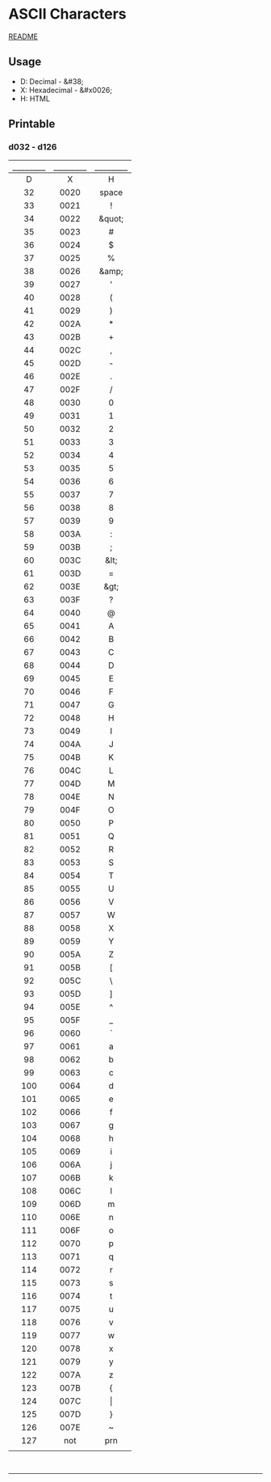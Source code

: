 # ASCII Characters

[README](readme.md)

## Usage
- D: Decimal - \&#38;
- X: Hexadecimal - \&#x0026;
- H: HTML

## Printable

### d032 - d126


|`________`|`________`|`________`|
|:---:|:---:|:---:|
| D | X | H |
| 32  | 0020  |  space |
| 33  | 0021  |  ! |
| 34  | 0022  | \&quot; |
| 35  | 0023  |  # |
| 36  | 0024  |  $ |
| 37  | 0025  |  % |
| 38  | 0026  | \&amp; |
| 39  | 0027  |  ' |
| 40  | 0028  |  ( |
| 41  | 0029  |  ) |
| 42  | 002A  |  * |
| 43  | 002B  |  + |
| 44  | 002C  |  , |
| 45  | 002D  |  - |
| 46  | 002E  |  . |
| 47  | 002F  |  / |
| 48  | 0030  |  0 |
| 49  | 0031  |  1 |
| 50  | 0032  |  2 |
| 51  | 0033  |  3 |
| 52  | 0034  |  4 |
| 53  | 0035  |  5 |
| 54  | 0036  |  6 |
| 55  | 0037  |  7 |
| 56  | 0038  |  8 |
| 57  | 0039  |  9 |
| 58  | 003A  |  : |
| 59  | 003B  |  ; |
| 60  | 003C  | \&lt; |
| 61  | 003D  |  = |
| 62  | 003E  | \&gt; |
| 63  | 003F  |  ? |
| 64  | 0040  |  @ |
| 65  | 0041  |  A |
| 66  | 0042  |  B |
| 67  | 0043  |  C |
| 68  | 0044  |  D |
| 69  | 0045  |  E |
| 70  | 0046  |  F |
| 71  | 0047  |  G |
| 72  | 0048  |  H |
| 73  | 0049  |  I |
| 74  | 004A  |  J |
| 75  | 004B  |  K |
| 76  | 004C  |  L |
| 77  | 004D  |  M |
| 78  | 004E  |  N |
| 79  | 004F  |  O |
| 80  | 0050  |  P |
| 81  | 0051  |  Q |
| 82  | 0052  |  R |
| 83  | 0053  |  S |
| 84  | 0054  |  T |
| 85  | 0055  |  U |
| 86  | 0056  |  V |
| 87  | 0057  |  W |
| 88  | 0058  |  X |
| 89  | 0059  |  Y |
| 90  | 005A  |  Z |
| 91  | 005B  |  [ |
| 92  | 005C  |  \ |
| 93  | 005D  |  ] |
| 94  | 005E  |  ^ |
| 95  | 005F  |  _ |
| 96  | 0060  |  ` |
| 97  | 0061  |  a |
| 98  | 0062  |  b |
| 99  | 0063  |  c |
| 100  | 0064  |  d |
| 101  | 0065  |  e |
| 102  | 0066  |  f |
| 103  | 0067  |  g |
| 104  | 0068  |  h |
| 105  | 0069  |  i |
| 106  | 006A  |  j |
| 107  | 006B  |  k |
| 108  | 006C  |  l |
| 109  | 006D  |  m |
| 110  | 006E  |  n |
| 111  | 006F  |  o |
| 112  | 0070  |  p |
| 113  | 0071  |  q |
| 114  | 0072  |  r |
| 115  | 0073  |  s |
| 116  | 0074  |  t |
| 117  | 0075  |  u |
| 118  | 0076  |  v |
| 119  | 0077  |  w |
| 120  | 0078  |  x |
| 121  | 0079  |  y |
| 122  | 007A  |  z |
| 123  | 007B  |  { |
| 124  | 007C  | \| |
| 125  | 007D  |  } |
| 126  | 007E  |  ~ |
| 127 | not | prn | 
| | | |
 

` `

***
